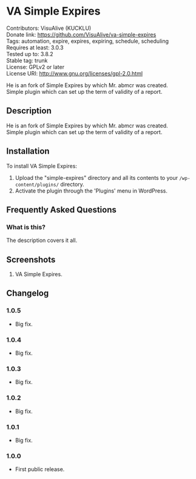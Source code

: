 # VA Simple Expires
Contributors: VisuAlive (KUCKLU)  
Donate link: https://github.com/VisuAlive/va-simple-expires  
Tags: automation, expire, expires, expiring, schedule, scheduling  
Requires at least: 3.0.3  
Tested up to: 3.8.2  
Stable tag: trunk  
License: GPLv2 or later  
License URI: http://www.gnu.org/licenses/gpl-2.0.html

He is an fork of Simple Expires by which Mr. abmcr was created.  
Simple plugin which can set up the term of validity of a report.  

## Description

He is an fork of Simple Expires by which Mr. abmcr was created.  
Simple plugin which can set up the term of validity of a report.

## Installation

To install VA Simple Expires:

1. Upload the "simple-expires" directory and all its contents to your `/wp-content/plugins/` directory.
1. Activate the plugin through the 'Plugins' menu in WordPress.

## Frequently Asked Questions
### What is this?

The description covers it all.

## Screenshots

1. VA Simple Expires.

## Changelog
### 1.0.5
* Big fix.

### 1.0.4
* Big fix.

### 1.0.3
* Big fix.

### 1.0.2
* Big fix.

### 1.0.1
* Big fix.

### 1.0.0
* First public release.


